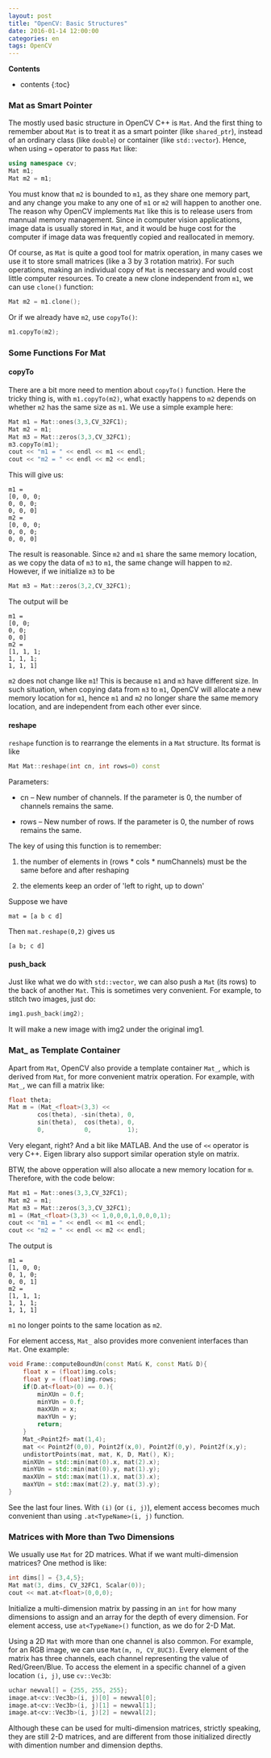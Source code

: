```yaml
---
layout: post
title: "OpenCV: Basic Structures"
date: 2016-01-14 12:00:00
categories: en
tags: OpenCV
---
```


__Contents__

* contents
{:toc}

### Mat as  Smart Pointer

The mostly used basic structure in OpenCV C++ is `Mat`. And the first thing to remember about `Mat` is to treat it as a smart pointer (like `shared_ptr`), instead of an ordinary class (like `double`) or container (like `std::vector`). Hence, when using `=` operator to pass `Mat` like:

```cpp
using namespace cv;
Mat m1;
Mat m2 = m1;
```

You must know that `m2` is bounded to `m1`, as they share one memory part, and any change you make to any one of `m1` or `m2` will happen to another one. The reason why OpenCV implements `Mat` like this is to release users from mannual memory management. Since in computer vision applications, image data is usually stored in `Mat`, and it would be huge cost for the computer if image data was frequently copied and reallocated in memory. 

Of course, as `Mat` is quite a good tool for matrix operation, in many cases we use it to store small matrices (like a 3 by 3 rotation matrix). For such operations, making an individual copy of `Mat` is necessary and would cost little computer resources. To create a new clone independent from `m1`, we can use `clone()` function:

```cpp
Mat m2 = m1.clone();
```

Or if we already have `m2`, use `copyTo()`:

```cpp
m1.copyTo(m2);
```



### Some Functions For Mat

#### copyTo

There are a bit more need to mention about `copyTo()` function. Here the tricky thing is, with `m1.copyTo(m2)`, what exactly happens to `m2` depends on whether `m2` has the same size as `m1`. We use a simple example here:

```cpp
Mat m1 = Mat::ones(3,3,CV_32FC1);
Mat m2 = m1;
Mat m3 = Mat::zeros(3,3,CV_32FC1);
m3.copyTo(m1);
cout << "m1 = " << endl << m1 << endl;
cout << "m2 = " << endl << m2 << endl;
```

This will give us:

    m1 = 
    [0, 0, 0;
    0, 0, 0;
    0, 0, 0]
    m2 = 
    [0, 0, 0;
    0, 0, 0;
    0, 0, 0]

The result is reasonable. Since `m2` and `m1` share the same memory location, as we copy the data of `m3` to `m1`, the same change will happen to `m2`. However, if we initialize `m3` to be

```cpp
Mat m3 = Mat::zeros(3,2,CV_32FC1);
```

The output will be 

    m1 = 
    [0, 0;
    0, 0;
    0, 0]
    m2 = 
    [1, 1, 1;
    1, 1, 1;
    1, 1, 1]

`m2` does not change like `m1`! This is because `m1` and `m3` have different size. In such situation, when copying data from `m3` to `m1`, OpenCV will allocate a new memory location for `m1`, hence `m1` and `m2` no longer share the same memory location, and are independent from each other ever since.

#### reshape

`reshape` function is to rearrange the elements in a `Mat` structure. Its format is like

```cpp
Mat Mat::reshape(int cn, int rows=0) const
```

Parameters:	

- cn – New number of channels. If the parameter is 0, the number of channels remains the same.

- rows – New number of rows. If the parameter is 0, the number of rows remains the same.

The key of using this function is to remember:

1. the number of elements in (rows * cols * numChannels) must be the same before and after reshaping

2. the elements keep an order of 'left to right, up to down'

Suppose we have 

	mat = [a b c d]

Then `mat.reshape(0,2)` gives us

	[a b; c d]
    
#### push_back

Just like what we do with `std::vector`, we can also push a `Mat` (its rows) to the back of another `Mat`. This is sometimes very convenient. For example, to stitch two images, just do:

```cpp
img1.push_back(img2);
```

It will make a new image with img2 under the original img1.

### Mat_ as Template Container

Apart from `Mat`, OpenCV also provide a template container `Mat_`, which is derived from `Mat`, for more convenient matrix operation. For example, with `Mat_`, we can fill a matrix like:

```cpp
float theta;
Mat m = (Mat_<float>(3,3) <<
        cos(theta), -sin(theta), 0,
        sin(theta),  cos(theta), 0,
        0,           0,          1);
```

Very elegant, right? And a bit like MATLAB. And the use of `<<` operator is very C++. Eigen library also support similar operation style on matrix.

BTW, the above opperation will also allocate a new memory location for `m`. Therefore, with the code below:

```cpp
Mat m1 = Mat::ones(3,3,CV_32FC1);
Mat m2 = m1;
Mat m3 = Mat::zeros(3,3,CV_32FC1);
m1 = (Mat_<float>(3,3) << 1,0,0,0,1,0,0,0,1);
cout << "m1 = " << endl << m1 << endl;
cout << "m2 = " << endl << m2 << endl;
```

The output is 

    m1 = 
    [1, 0, 0;
    0, 1, 0;
    0, 0, 1]
    m2 = 
    [1, 1, 1;
    1, 1, 1;
    1, 1, 1]

`m1` no longer points to the same location as `m2`.

For element access, `Mat_` also provides more convenient interfaces than `Mat`. One example:

```cpp
void Frame::computeBoundUn(const Mat& K, const Mat& D){
    float x = (float)img.cols;
    float y = (float)img.rows;
    if(D.at<float>(0) == 0.){
        minXUn = 0.f;
        minYUn = 0.f;
        maxXUn = x;
        maxYUn = y;
        return;
    }
    Mat_<Point2f> mat(1,4);
    mat << Point2f(0,0), Point2f(x,0), Point2f(0,y), Point2f(x,y);
    undistortPoints(mat, mat, K, D, Mat(), K);
    minXUn = std::min(mat(0).x, mat(2).x);
    minYUn = std::min(mat(0).y, mat(1).y);
    maxXUn = std::max(mat(1).x, mat(3).x);
    maxYUn = std::max(mat(2).y, mat(3).y);
}
```

See the last four lines. With `(i)` (or `(i, j)`), element access becomes much convenient than using `.at<TypeName>(i, j)` function.


### Matrices with More than Two Dimensions

We usually use `Mat` for 2D matrices. What if we want multi-dimension matrices? One method is like:

```cpp
int dims[] = {3,4,5};
Mat mat(3, dims, CV_32FC1, Scalar(0));
cout << mat.at<float>(0,0,0);
```

Initialize a multi-dimension matrix by passing in an `int` for how many dimensions to assign and an array for the depth of every dimension. For element access, use `at<TypeName>()` function, as we do for 2-D Mat.

Using a 2D `Mat` with more than one channel is also common. For example, for an RGB image, we can use `Mat(m, n, CV_8UC3)`. Every element of the matrix has three channels, each channel representing the value of Red/Green/Blue. To access the element in a specific channel of a given location `(i, j)`, use `cv::Vec3b`:

```cpp
uchar newval[] = {255, 255, 255};
image.at<cv::Vec3b>(i, j)[0] = newval[0];
image.at<cv::Vec3b>(i, j)[1] = newval[1];
image.at<cv::Vec3b>(i, j)[2] = newval[2];
```  

Although these can be used for multi-dimension matrices, strictly speaking, they are still 2-D matrices, and are different from those initialized directly with dimention number and dimension depths.
